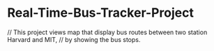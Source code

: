 # Real-Time-Bus-Tracker-Project
// This project views map that display bus routes between two station Harvard and MIT,
// by showing the bus stops.
